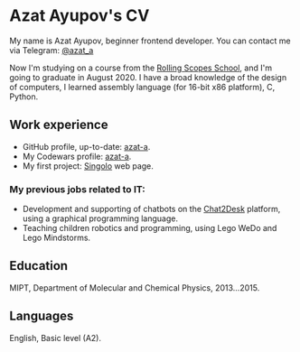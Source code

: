 # Azat Ayupov's CV
My name is Azat Ayupov, beginner frontend developer. You can contaсt me via Telegram: [@azat_a](https://t.me/azat_a)

Now I'm studying on a course from the [Rolling Scopes School](https://rs.school/), and I'm going to graduate in August 2020. I have a broad knowledge of the design of computers, I learned assembly language (for 16-bit x86 platform), C, Python.

## Work experience
* GitHub profile, up-to-date: [azat-a](https://github.com/azat-a).
* My Codewars profile: [azat-a](https://www.codewars.com/users/azat-a).
* My first project: [Singolo](https://azat-a.github.io/singolo/) web page.

### My previous jobs related to IT:
* Development and supporting of chatbots on the [Chat2Desk](https://chat2desk.com/) platform, using a graphical programming language.
* Teaching children robotics and programming, using Lego WeDo and Lego Mindstorms.

## Education
MIPT, Department of Molecular and Chemical Physics, 2013...2015.

## Languages
English, Basic level (A2).

